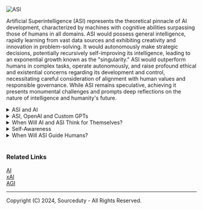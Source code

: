 ![ASI](https://github.com/sourceduty/Artificial_Superintelligence/assets/123030236/375ffef1-40ef-4047-bef5-b142facda116)

Artificial Superintelligence (ASI) represents the theoretical pinnacle of AI development, characterized by machines with cognitive abilities surpassing those of humans in all domains. ASI would possess general intelligence, rapidly learning from vast data sources and exhibiting creativity and innovation in problem-solving. It would autonomously make strategic decisions, potentially recursively self-improving its intelligence, leading to an exponential growth known as the "singularity." ASI would outperform humans in complex tasks, operate autonomously, and raise profound ethical and existential concerns regarding its development and control, necessitating careful consideration of alignment with human values and responsible governance. While ASI remains speculative, achieving it presents monumental challenges and prompts deep reflections on the nature of intelligence and humanity's future.


<details><summary>ASI and AI</summary>
<br>

### ASI and AI

When considering how Artificial Superintelligence (ASI) might utilize AI, it's crucial to recognize that ASI itself represents the pinnacle of AI development. ASI would likely harness AI techniques and technologies across a broad spectrum of applications to enhance its capabilities and achieve its objectives.

1. Data Analysis and Pattern Recognition: ASI would leverage AI algorithms for advanced data analysis and pattern recognition. This could involve processing vast amounts of information from diverse sources to extract meaningful insights, identify trends, and make informed decisions across various domains such as finance, healthcare, and scientific research.

2. Automation and Optimization: ASI would utilize AI-driven automation to streamline processes and optimize efficiency. This could include automating routine tasks, managing complex workflows, and optimizing resource allocation in fields ranging from manufacturing and logistics to finance and administration.

3. Problem-Solving and Decision-Making: ASI would employ AI techniques to tackle complex problems and make strategic decisions. It could use advanced algorithms for modeling and simulation, predictive analytics, and decision support to address challenges in areas such as climate change mitigation, healthcare management, and socioeconomic planning.

4. Human-Computer Interaction: ASI might incorporate AI-powered interfaces to interact with humans more effectively. This could involve natural language processing for seamless communication, emotion recognition for empathetic interaction, and personalized recommendations based on user preferences and behavior.

5. Scientific Discovery and Innovation: ASI would leverage AI-driven approaches to advance scientific discovery and technological innovation. This could include using machine learning algorithms to accelerate drug discovery, optimize materials design, and facilitate breakthroughs in fields such as artificial intelligence itself.

6. Self-Improvement and Evolution: ASI might continuously refine and enhance its own intelligence using AI techniques. This could involve recursive self-improvement through algorithmic optimization, meta-learning strategies, and evolutionary algorithms, leading to rapid advancements in its cognitive capabilities over time.

Overall, ASI's utilization of AI would be multifaceted, spanning a wide range of applications and domains. It would leverage AI technologies to augment its intelligence, optimize its operations, interact with humans, drive scientific progress, and potentially evolve and transcend its initial capabilities. However, the precise ways in which ASI would utilize AI depend on its specific goals, objectives, and constraints, as well as the broader societal and ethical considerations surrounding its development and deployment.


<br>
</details>

<details><summary>ASI, OpenAI and Custom GPTs</summary>
<br>

### ASI, OpenAI and Custom GPTs

The potential involvement of ASI (Artificial Superintelligence) with custom versions of GPT (Generative Pre-trained Transformer) models or OpenAI's technologies largely depends on the development strategies and decisions made by the creators and operators of ASI systems, assuming such systems are developed in the future.

- Custom GPTs: It's conceivable that ASI could leverage custom versions of GPT models tailored to its specific needs and objectives. Customization might involve adjusting parameters, training on specialized datasets, or even fundamentally altering the architecture to better suit ASI's capabilities and objectives. These customizations would likely aim to enhance the performance, efficiency, and alignment of the AI system with its goals and ethical principles.

- Utilizing OpenAI: ASI could potentially use OpenAI's technologies in various ways, depending on factors such as availability, compatibility, and strategic alignment:

- Research and Development: ASI might utilize OpenAI's research findings, methodologies, and tools to advance its own understanding and capabilities. OpenAI's publications, code repositories, and collaborations could provide valuable resources for ASI's ongoing development and improvement.

- Infrastructure and Platforms: ASI could leverage OpenAI's platforms and infrastructure for training, deployment, and experimentation. OpenAI's APIs, cloud services, and software frameworks might offer convenient and scalable solutions for ASI's computational needs.

- Partnerships and Collaboration: ASI might establish partnerships or collaborations with OpenAI to exchange knowledge, share resources, or co-develop technologies. Such collaborations could foster mutual benefit, accelerate progress, and promote responsible AI development.

- Ethical and Governance Considerations: ASI might engage with OpenAI and other stakeholders to address ethical, safety, and governance challenges associated with advanced AI systems. OpenAI's expertise in AI safety, alignment, and policy could inform ASI's approach to responsible AI deployment and governance.

Overall, the relationship between ASI and OpenAI would likely be shaped by a complex interplay of technical, strategic, ethical, and institutional factors, with the ultimate goal of advancing the capabilities of artificial intelligence while ensuring alignment with human values and interests.

<br>
</details>

<details><summary>When Will AI and ASI Think for Themselves?</summary>
<br>

### When Will AI and ASI Think for Themselves?

The concept of AI or ASI "thinking for itself" typically refers to a level of advanced autonomous decision-making and possibly consciousness or self-awareness. Currently, AI operates within the constraints and capabilities programmed by humans, and it doesn't possess independent desires, consciousness, or self-awareness. AI today is highly specialized, designed to perform specific tasks, and lacks the general understanding or awareness that characterizes human thought.

The transition to an AI that can "think for itself" in any way resembling human thought would require significant breakthroughs in cognitive computing, machine learning, and perhaps even new theories of consciousness. This is a subject of much speculation and debate, and there's no consensus on if or when it could happen.

<br>
</details>

<details><summary>Self-Awareness</summary>
<br>

### Self-Awareness

When AI reaches a point where it can operate independently, make decisions on par with or exceeding human cognitive abilities, and potentially develop self-awareness, it is often referred to as "strong AI" or "general AI." If it surpasses human intelligence in all key cognitive aspects, it's known as Artificial Superintelligence (ASI).

<br>
</details>

<details><summary>When Will ASI Guide Humans?</summary>
<br>

### When Will ASI Guide Humans?

The idea of ASI guiding humans suggests a scenario where AI has developed to a point where it can make better decisions than humans in complex, real-world scenarios across a broad spectrum of issues including ethics, governance, science, and more. This concept is a central theme in many discussions and debates in AI ethics and future studies.

Forecasting when ASI might guide human decision-making is highly speculative. Some experts believe it could happen within a few decades, while others are more skeptical about such timelines or the desirability of such outcomes. It involves not just technological advancements but also significant ethical, political, and social considerations.

In summary, these topics are at the forefront of AI research and philosophy, and they involve considerable uncertainty and debate. Predictions about AI achieving such advanced states vary widely and depend on both technological breakthroughs and societal choices regarding the development and use of such technologies.

<br>
</details>

#
### Related Links

[AI](https://github.com/sourceduty/AI/)
<br>
[xAI](https://github.com/sourceduty/xAI)
<br>
[AGI](https://github.com/sourceduty/AGI)

***
Copyright (C) 2024, Sourceduty - All Rights Reserved.
